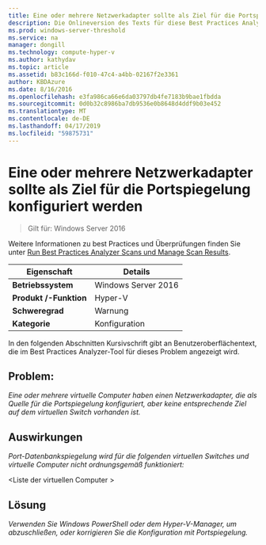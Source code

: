 ```yaml
---
title: Eine oder mehrere Netzwerkadapter sollte als Ziel für die Portspiegelung konfiguriert werden
description: Die Onlineversion des Texts für diese Best Practices Analyzer-Regel.
ms.prod: windows-server-threshold
ms.service: na
manager: dongill
ms.technology: compute-hyper-v
ms.author: kathydav
ms.topic: article
ms.assetid: b83c166d-f010-47c4-a4bb-02167f2e3361
author: KBDAzure
ms.date: 8/16/2016
ms.openlocfilehash: e3fa986ca66e6da03797db4fe7183b9bae1fbdda
ms.sourcegitcommit: 0d0b32c8986ba7db9536e0b8648d4ddf9b03e452
ms.translationtype: MT
ms.contentlocale: de-DE
ms.lasthandoff: 04/17/2019
ms.locfileid: "59875731"
---
```

# <a name="one-or-more-network-adapters-should-be-configured-as-the-destination-for-port-mirroring"></a>Eine oder mehrere Netzwerkadapter sollte als Ziel für die Portspiegelung konfiguriert werden

>Gilt für: Windows Server 2016

Weitere Informationen zu best Practices und Überprüfungen finden Sie unter [Run Best Practices Analyzer Scans und Manage Scan Results](https://go.microsoft.com/fwlink/p/?LinkID=223177).  
  
|Eigenschaft|Details|  
|-|-|  
|**Betriebssystem**|Windows Server 2016|  
|**Produkt /-Funktion**|Hyper-V|  
|**Schweregrad**|Warnung|  
|**Kategorie**|Konfiguration|  
  
In den folgenden Abschnitten Kursivschrift gibt an Benutzeroberflächentext, die im Best Practices Analyzer-Tool für dieses Problem angezeigt wird.  
  
## <a name="issue"></a>**Problem:**  
*Eine oder mehrere virtuelle Computer haben einen Netzwerkadapter, die als Quelle für die Portspiegelung konfiguriert, aber keine entsprechende Ziel auf dem virtuellen Switch vorhanden ist.*  
  
## <a name="impact"></a>**Auswirkungen**  
*Port-Datenbankspiegelung wird für die folgenden virtuellen Switches und virtuelle Computer nicht ordnungsgemäß funktioniert:*  
  
\<Liste der virtuellen Computer >  
  
## <a name="resolution"></a>**Lösung**  
*Verwenden Sie Windows PowerShell oder dem Hyper-V-Manager, um abzuschließen, oder korrigieren Sie die Konfiguration mit Portspiegelung.*  
  


